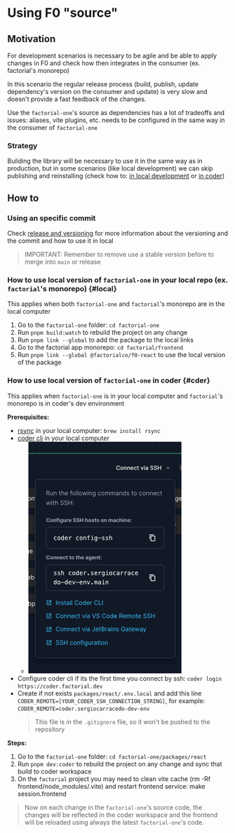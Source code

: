 # Using F0 "source"

## Motivation

For development scenarios is necessary to be agile and be able to apply changes
in F0 and check how then integrates in the consumer (ex. factorial's monorepo)

In this scenario the regular release process (build, publish, update
dependency's version on the consumer and update) is very slow and doesn't
provide a fast feedback of the changes.

Use the `factorial-one`'s source as dependencies has a lot of tradeoffs and
issues: aliases, vite plugins, etc. needs to be configured in the same way in
the consumer of `factorial-one`

### Strategy

Building the library will be necessary to use it in the same way as in
production, but in some scenarios (like local development) we can skip
publishing and reinstalling (check how to: [in local development](#local) or
[in coder](#coder))

## How to

### Using an specific commit

Check [release and versioning](release-and-versioning.md) for more information
about the versioning and the commit and how to use it in local

> IMPORTANT: Remember to remove use a stable version before to merge into `main`
> or release

### How to use local version of `factorial-one` in your local repo (ex. `factorial`'s monorepo) {#local}

This applies when both `factorial-one` and `factorial`'s monorepo are in the
local computer

1. Go to the `factorial-one` folder: `cd factorial-one`
2. Run `pnpm build:watch` to rebuild the project on any change
3. Run `pnpm link --global` to add the package to the local links
4. Go to the factorial app monorepo: `cd factorial/frontend`
5. Run `pnpm link --global @factorialco/f0-react` to use the local version of
   the package

### How to use local version of `factorial-one` in coder {#cder}

This applies when `factorial-one` is in your local computer and `factorial`'s
monorepo is in coder's dev environment

**Prerequisites:**

- [rsync](https://linux.die.net/man/1/rsync) in your local computer:
  `brew install rsync`
- [coder cli](https://coder.com/docs/install/cli) in your local computer
  - ![Coder ssh](images/coder.png)
- Configure coder cli if its the first time you connect by ssh:
  `coder login https://coder.factorial.dev`
- Create if not exists `packages/react/.env.local` and add this line
  `CODER_REMOTE=[YOUR_CODER_SSH_CONNECTION_STRING]`, for example:
  `CODER_REMOTE=coder.sergiocarracedo-dev-env`
  > This file is in the `.gitignore` file, so it won't be pushed to the
  > repository

**Steps:**

1. Go to the `factorial-one` folder: `cd factorial-one/packages/react`
2. Run `pnpm dev:coder` to rebuild the project on any change and sync that build
   to coder workspace
3. On the `factorial` project you may need to clean vite cache (rm -Rf
   frontend/node_modules/.vite) and restart frontend service: make
   session.frontend

> Now on each change in the `factorial-one`'s source code, the changes will be
> reflected in the coder workspace and the frontend will be reloaded using
> always the latest `factorial-one`'s code.
